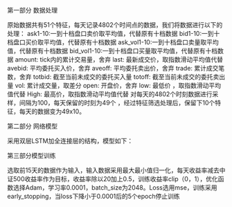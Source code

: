 第一部分 数据处理

原始数据共有51个特征，每天记录4802个时间点的数据，我们将数据进行以下的处理：
ask1-10:一到十档盘口卖价取平均值，代替原有十档数据
bid1-10:一到十档盘口买价取平均值，代替原有十档数据
ask_vol1-10:一到十档盘口卖量取平均值，代替原有十档数据
bid_vol1-10:一到十档盘口买量取平均值，代替原有十档数据
amount: 	tick内的累计交易量，舍弃
last: 		最新成交价，取指数滑动平均值代替
avebid: 	平均委托买入价，舍弃
aveoff: 	平均委托卖出价，舍弃
trade: 	累计成交笔数，舍弃
totbid: 	截至当前未成交的委托买入量
totoff: 	截至当前未成交的委托卖出量
vol: 		累计成交量，取差分
open:	开盘价，舍弃
low:		最低价	，取指数滑动平均值代替
High: 	最高价，取指数滑动平均值代替
对每天的4802个时刻数据进行采样，间隔为100，每天保留的时刻为49个
，经过特征筛选处理后，保留下10个特征，每天的数据变为49x10。

第二部分 网络模型

采用双层LSTM加全连接层的结构，模型如下：

第三部分模型训练

选取前15天的数据作为输入，输入数据采用最大最小值归一化，每天收益率减去中证500收益率作为目标，收益率除以20加上0.5，训练收益率clip（0，1），优化函数选择Adam，学习率0.0001，batch_size为2048。Loss选用mse，训练采用early_stopping，当loss下降小于0.0001后的5个epoch停止训练

